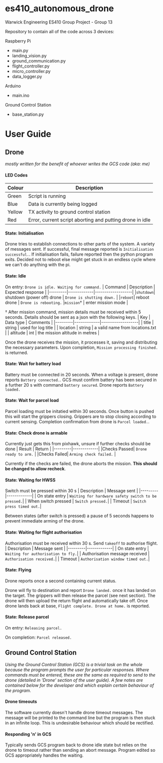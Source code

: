 # es410_autonomous_drone
Warwick Engineering ES410 Group Project - Group 13

Repository to contain all of the code across 3 devices:

Raspberry Pi
- main.py
- landing_vision.py
- ground_communication.py
- flight_controller.py
- micro_controller.py
- data_logger.py
    
Arduino
- main.ino
    
Ground Control Station
- base_station.py

# User Guide

## Drone
_mostly written for the benefit of whoever writes the GCS code (aka: me)_

#### LED Codes
| Colour | Description |
|--------|-------------|
| Green | Script is running |
| Blue | Data is currently being logged |
| Yellow | TX activity to ground control station |
| Red | Error, current script aborting and putting drone in idle |
#### State: Initialisation
Drone tries to establish connections to other parts of the system. A variety of messages sent. If successful, final message reported is `Initialisation successful.`. If initialisation fails, failure reported then the python program exits. Decided not to reboot else might get stuck in an endless cycle where we can't do anything with the pi.

#### State: Idle
On entry: `Drone is idle. Waiting for command.`
| Command | Description | Expected response |
|---------|-------------|-------------------|
|`shutdown`| shutdown (power off) drone | `Drone is shutting down.` |
|`reboot`| reboot drone | `Drone is rebooting.`
|`mission`† | enter mission mode |

† After mission command, mission details must be received within 5 seconds. Details should be sent as a json with the following keys.
| Key | Data type | Comments |
|---------|-------------|-------------------|
| title | string | used for log title |
| location | string | a valid name from locations.txt |
| altitude | int | the mission altitude in metres |

Once the drone receives the mission, it processes it, saving and distributing the necessary parameters. Upon completion, `Mission processing finished.` is returned.

#### State: Wait for battery load
Battery must be connected in 20 seconds. When a voltage is present, drone reports `Battery connected.`. GCS must confirm battery has been secured in a further 20 s with command `battery secured`. Drone reports `Battery loaded.`

#### State: Wait for parcel load
Parcel loading must be initatied within 30 seconds. Once button is pushed this will start the grippers closing. Grippers are to stop closing according to current sensing. Completion confirmation from drone is `Parcel loaded.`.

#### State: Check drone is armable
Currently just gets this from pixhawk, unsure if further checks should be done
| Result | Return | 
|---------|-------------|
|Checks Passed| `Drone ready to arm.` |
|Checks Failed| `Arming check failed.` |

Currently if the checks are failed, the drone aborts the mission. **This should be changed to allow recheck**.

#### State: Waiting for HWSS
Switch must be pressed within 30 s
| Description | Message sent | 
|---------|-------------|
| On state entry | `Waiting for hardware safety switch to be pressed.`|
| When switch pressed | `Switch pressed.`|
| Timeout | `Switch press timed out.`|

Between states (after switch is pressed) a pause of 5 seconds happens to prevent immediate arming of the drone.

#### State: Waiting for flight authorisation
Authorisation must be received within 30 s. Send `takeoff` to authorise flight.
| Description | Message sent | 
|---------|-------------|
| On state entry | `Waiting for authorisation to fly.`|
| Authorisation message received | `Authorisation received.`|
| Timeout | `Authorisation window timed out.`|

#### State: Flying
Drone reports once a second containing current status.

Drone will fly to destination and report `Drone landed.` once it has landed on the target. The grippers will then release the parcel (see next section). The drone will then upload the return flight and automatically take off. Once drone lands back at base, `Flight complete. Drone at home.` is reported.

#### State: Release parcel
On entry: `Releasing parcel.`

On completion: `Parcel released.`

## Ground Control Station
_Using the Ground Control Station (GCS) is a trivial task on the whole because the program prompts the user for particular responses. Where commands must be entered, these are the same as required to send to the drone (detailed in 'Drone' section of the user guide). A few notes are contained below for the developer and which explain certain behaviour of the program._

#### Drone timeouts
The software currently doesn't handle drone timeout messages. The message will be printed to the command line but the program is then stuck in an infinite loop. This is undesirable behaviour which should be rectified.

#### Responding 'n' in GCS
Typically sends GCS program back to drone idle state but relies on the drone to timeout rather than sending an abort message. Program edited so GCS appropriately handles the waiting.
